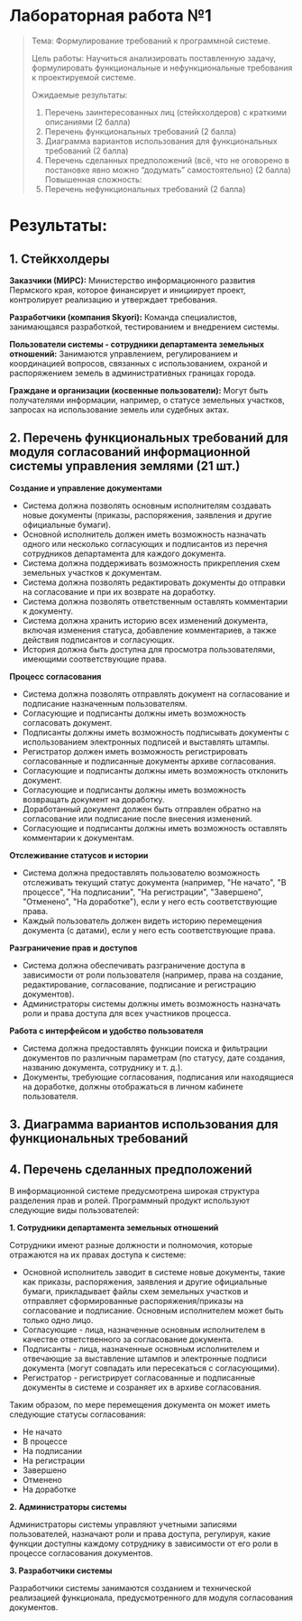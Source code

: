 # Лабораторная работа №1

> Тема: Формулирование требований к программной системе.
> 
> Цель работы: Научиться анализировать поставленную задачу, формулировать функциональные и нефункциональные требования к проектируемой системе.
> 
> Ожидаемые результаты:
> 1.	Перечень заинтересованных лиц (стейкхолдеров) с краткими описаниями (2 балла)
> 2.	Перечень функциональных требований (2 балла)
> 3.	Диаграмма вариантов использования для функциональных требований (2 балла)
> 4.	Перечень сделанных предположений (всё, что не оговорено в постановке явно можно “додумать” самостоятельно) (2 балла)
> Повышенная сложность:
> 1.	Перечень нефункциональных требований (2 балла)

# Результаты:
## 1. Стейкхолдеры

**Заказчики (МИРС):**
Министерство информационного развития Пермского края, которое финансирует и инициирует проект, контролирует реализацию и утверждает требования.

**Разработчики (компания Skyori):**
Команда специалистов, занимающаяся разработкой, тестированием и внедрением системы.

**Пользователи системы - сотрудники департамента земельных отношений:**
Занимаются управлением, регулированием и координацией вопросов, связанных с использованием, охраной и распоряжением земель в административных границах города.

**Граждане и организации (косвенные пользователи):**
Могут быть получателями информации, например, о статусе земельных участков, запросах на использование земель или судебных актах.

## 2. Перечень функциональных требований для модуля согласований информационной системы управления землями (21 шт.)

**Создание и управление документами**
- Система должна позволять основным исполнителям создавать новые документы (приказы, распоряжения, заявления и другие официальные бумаги).
- Основной исполнитель должен иметь возможность назначать одного или несколько согласующих и подписантов из перечня сотрудников департамента для каждого документа.
- Система должна поддерживать возможность прикрепления схем земельных участков к документам.
- Система должна позволять редактировать документы до отправки на согласование и при их возврате на доработку.
- Система должна позволять ответственным оставлять комментарии к документу.
- Система должна хранить историю всех изменений документа, включая изменения статуса, добавление комментариев, а также действия подписантов и согласующих.
- История должна быть доступна для просмотра пользователями, имеющими соответствующие права.

**Процесс согласования**
- Система должна позволять отправлять документ на согласование и подписание назначенным пользователям.
- Cогласующие и подписанты должны иметь возможность согласовать документ.
- Подписанты должны иметь возможность подписывать документы с использованием электронных подписей и выставлять штампы.
- Регистратор должен иметь возможность регистрировать согласованные и подписанные документы архиве согласования.
- Cогласующие и подписанты должны иметь возможность отклонить документ.
- Cогласующие и подписанты должны иметь возможность возвращать документ на доработку.
- Доработанный документ должен быть отправлен обратно на согласование или подписание после внесения изменений.
- Согласующие и подписанты должны иметь возможность оставлять комментарии к документам.

**Отслеживание статусов и истории**
- Система должна предоставлять пользователю возможность отслеживать текущий статус документа (например, "Не начато", "В процессе", "На подписании", "На регистрации", "Завершено", "Отменено", "На доработке"), если у него есть соответствующие права.
- Каждый пользователь должен видеть историю перемещения документа (с датами), если у него есть соответствующие права.

**Разграничение прав и доступов**
- Система должна обеспечивать разграничение доступа в зависимости от роли пользователя (например, права на создание, редактирование, согласование, подписание и регистрацию документов).
- Администраторы системы должны иметь возможность назначать роли и права доступа для всех участников процесса.

**Работа с интерфейсом и удобство пользователя**
- Система должна предоставлять функции поиска и фильтрации документов по различным параметрам (по статусу, дате создания, названию документа, сотруднику и т. д.).
- Документы, требующие согласования, подписания или находящиеся на доработке, должны отображаться в личном кабинете пользователя.

## 3. Диаграмма вариантов использования для функциональных требований

## 4.	Перечень сделанных предположений

В информационной системе предусмотрена широкая структура разделения прав и ролей.
Программный продукт используют следующие виды пользователей:

**1. Сотрудники департамента земельных отношений**

Сотрудники имеют разные должности и полномочия, которые отражаются на их правах доступа к системе:
- Основной исполнитель заводит в системе новые документы, такие как приказы, распоряжения, заявления и другие официальные бумаги, прикладывает файлы схем земельных участков и отправляет сформированные распоряжения/приказы на согласование и подписание. Основным исполнителем может быть только одно лицо.
- Согласующие - лица, назначенные основным исполнителем в качестве ответственного за согласование документа.
- Подписанты - лица, назначенные основным исполнителем и отвечающие за выставление штампов и электронные подписи документа (могут совпадать или пересекаться с согласующими).
- Регистратор - регистрирует согласованные и подписанные документы в системе и созраняет их в архиве согласования.

Таким образом, по мере перемещения документа он может иметь следующие статусы согласования:
- Не начато
- В процессе
- На подписании
- На регистрации
- Завершено
- Отменено
- На доработке

**2. Администраторы системы**

Администраторы системы управляют учетными записями пользователей, назначают роли и права доступа, регулируя, какие функции доступны каждому сотруднику в зависимости от его роли в процессе согласования документов.

**3. Разработчики системы**

Разработчики системы занимаются созданием и технической реализацией функционала, предусмотренного для модуля согласования документов.
